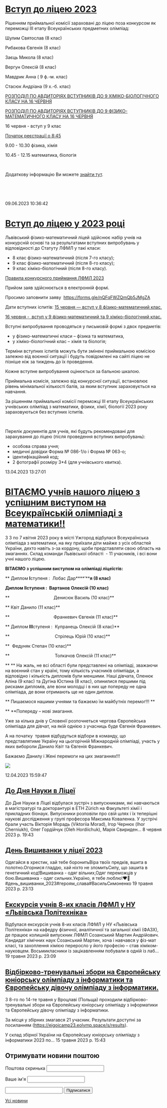 # [Вступ до ліцею 2023](/news/вступ-до-ліцею-2023/)

Рішенням приймальної комісії зараховані до ліцею поза конкурсом як переможці ІІІ етапу Всеукраїнських предметних олімпіад:

Шулим Святослав (8 клас)

Рибакова Євгенія (8 клас)

Заєць Микола (8 клас)

Вергун Олексій (8 клас)

Мавдрик Анна ( 9 ф.-м. клас)

Стасюк Андріана (9 х.-б. клас)

[РОЗПОДІЛ ПО АВДИТОРІЯХ ВСТУПНИКІВ ДО 9 ХІМІКО-БІОЛОГІЧНОГО КЛАСУ НА 16 ЧЕРВНЯ](/files/info/вступ-у-9-клас-х-б.pdf)

[РОЗПОДІЛ ПО АВДИТОРІЯХ ВСТУПНИКІВ ДО 9 ФІЗИКО-МАТЕМАТИЧНОГО КЛАСУ НА 16 ЧЕРВНЯ](/files/info/вступ-у-9-клас-ф-м.pdf)

16 червня - вступ у 9 клас

<u>Початок реєстрації о 8:45</u>

9.00 - 10.30 фізика, хімія

10.45 - 12.15 математика, біологія

 

Додаткову інформацію Ви можете [знайти тут](/files/info/правила-конкурсного-приймання-лфмл-2023.pdf).

 

 

09.06.2023 10:36:42

# [Вступ до ліцею у 2023 році](/news/вступ-до-ліцею-у-2023-році/)

Львівський фізико-математичний ліцей здійснює набір учнів на конкурсній основі та за результатами вступних випробувань у відповідності до Статуту ЛФМЛ у такі класи:

- 8 клас фізико-математичний (після 7-го класу);
- 9 клас фізико-математичний (після 8-го класу);
- 9 клас хіміко-біологічний (після 8-го класу).

[Правила конкурсного приймання ЛФМЛ 2023](/files/info/правила-конкурсного-приймання-лфмл-2023.pdf)

Прийом заяв здійснюється в електронній формі.

Просимо заповнити заяву  [https://forms.gle/nQFqFWZQmQb5JMgZA ](https://forms.gle/nQFqFWZQmQb5JMgZA)

Дати вступних іспитів: <u>15 червня — вступ у 8 фізико-математичний клас, </u>

<u>16 червня -  вступ у 9 фізико-математичний та 9 хіміко-біологічний клас.</u>

Вступні випробування проводяться у письмовій формі з двох предметів:

- у фізико-математичні класи – фізика та математика,
- у хіміко-біологічний клас – хімія та біологія;

Терміни вступних іспитів можуть бути змінені приймальною комісією залежно від воєнної ситуації і будуть повідомлені на сайті ліцею не пізніше ніж за тиждень до їх проведення.

Кожне вступне випробування оцінюється за бальною шкалою.

Приймальна комісія, залежно від конкурсної ситуації, встановлює рівень мінімальної кількості балів, за яким вступник зараховується на навчання.

За рішенням приймальної комісії переможці ІІІ етапу Всеукраїнських учнівських олімпіад з математики, фізики, хімії, біології 2023 року зараховуються без вступних іспитів.

 

Перелік документів для учнів, які будуть рекомендовані для зарахування до ліцею (після проведення вступних випробувань):

- особова справа учня;
- медичні довідки Форма № 086-1/о і Форма № 063-о;
- ідентифікаційний код;
- 2 фотографії розміру 3*4 (для учнівського квитка).

13.04.2023 13:27:01

# [ВІТАЄМО учнів нашого ліцею з успішним виступом на Всеукраїнській олімпіаді з математики!!](/news/вітаємо-учнів-нашого-ліцею-з-успішним-виступом-на-всеукраїнській-олімпіаді-з-математики/)

З 3 по 7 квітня 2023 року в місті Ужгород відбулася Всеукраїнська олімпіада з математики, на яку приїхали діти майже з усіх областей України, дехто навіть з-за кордону, щоби представляти свою область на змаганнях. Склад команди Львівської області  - 11 учасників, і всі вони учні нашого ліцею.

**ВІТАЄМО з успішним виступом на олімпіаді ліцеїстів:**

** Диплом ****I****ступеня :  Лобас Дар****’****я (8 клас)**

**Диплом ****II****ступеня :  Вартанов Олексій (10 клас)**

**                                    Денисюк Василь (10 клас)**

** Квіт Данило (11 клас)**

**                                    Франкевич Євгенія (11 клас)**

** Диплом ****III****ступеня :  Купранець Олексій (8 клас)**

**                                     Стрілець Юрій (10 клас)**

**  Федуняк Степан (10 клас)**

**                                     Толкачов Олексій (11 клас)**

** ** На жаль, не всі області були представлені на олімпіаді, зважаючи на воєнний стан у країні, тому кількість учасників олімпіади, а відповідно і кількість дипломів були меншими. Наші дівчата, Оленюк Аліна (9 клас) та Дугіна Юстина (8 клас), опинилися першими під рисками дипломів, але вони молодці і в них ще попереду не одна олімпіада, де вони отримають ще не один диплом.

** Пишаємося нашими учнями та бажаємо їм майбутніх перемог!!! **

** **Попереду – нові змагання.

Уже за кілька днів у Словенії розпочнеться чергова Європейська олімпіада для дівчат, на якій однією з учасниць буде Євгенія Франкевич.

А на початку  травня відбудуться відбори в команду, що представлятиме Україну на цьогорічній Міжнародній олімпіаді, участь у яких вибороли Данило Квіт та Євгенія Франкевич.

Бажаємо Данилу і Жені перемоги на цих змаганнях!!!

![](/images/info/переможці-мат-2023.png)

12.04.2023 15:59:47

## [До Дня Науки в Ліцеї](/news/до-дня-науки-в-ліцеї/)

До Дня Науки в Ліцеї відбулася зустріч з випускниками, які навчаються в магістратурі та докторантурі в ETH Zürich на Факультеті хімії і прикладних біонаук. Випускники розповіли про свій шлях і їх теперішні наукові дослідження у групі професора Максима Коваленка. У зустрічі брали участь Вікторія Морадь (Viktoriia Morad), Ігор Чернюх (Ihor Cherniukh), Олег Гордійчук (Oleh Hordiichuk), Марія Свириден&hellip;
8 червня 2023 р. 19:43

## [День Вишиванки у ліцеї 2023](/news/день-вишиванки-у-ліцеї-2023/)

Одягайся в хрестик, хай тебе боронитьВіра твоїх предків, вшита в полотно.Огорнися гладдю, хай ніхто не зломитьСилу, що зашита в генетичний код!Вишиванка - одяг вільних,Одяг переможців у бою.Вишиванка - одяг сильних.Україно, я тебе люблю!❤️🖤#день_вишиванки_2023#героям_слава#ВасильСимоненко
19 травня 2023 р. 23:13

## [Екскурсія учнів 8-их класів ЛФМЛ у НУ &#171;Львівська Політехніка&#187;](/news/екскурсія-учнів-8-их-класів-лфмл-у-ну-львівська-політехніка/)

Відбулася екскурсія учнів 8-их класів ЛФМЛ у НУ «Львівська Політехніка» на кафедру фізичної, аналітичної та загальної хімії (ФАЗХ), де працює колишній випускник ЛФМЛ Созанський Мартин Андрійович.  Кандидат хімічних наук Созанський Мартин, хоча і навчався у фіз-мат класі, та захоплення хімією переросло у його професію – став хіміком-науковцем. Восьмикласники із зацікавленням побували в одній із лаб&hellip;
19 травня 2023 р. 23:09

## [Відбірково-тренувальні збори на Європейську юніорську олімпіаду з інформатики та Європейську дівочу олімпіаду з інформатики.](/news/відбірково-тренувальні-збори-на-європейську-юніорську-олімпіаду-з-інформатики-та-європейську-дівочу-олімпіаду-з-інформатики/)

З 8-го по 14-те травня у Вроцлаві (Польща) проходили відбірково-тренувальні збори на Європейську юніорську олімпіаду з інформатики та Європейську дівочу олімпіаду з інформатики.

За місця у збірних змагався 21 учасник. Результати доступні за посиланням (https://ejgoicamp23.eolymp.space/s/results).

У склад збірної України на Європейську юніорську олімпіаду з інформатики 2023 по&hellip;
15 травня 2023 р. 15:43

<!-- Begin MailChimp Signup Form -->
<style type="text/css">
#mc_embed_signup {
background: #fff;
clear: left;
font-size: 14px;
}
/* Add your own MailChimp form style overrides in your site stylesheet or in this style block.
We recommend moving this block and the preceding CSS link to the HEAD of your HTML file. */
</style>

<form action="//lpml.us9.list-manage.com/subscribe/post?u=f5bc904044746c3da3a427d3c&amp;id=a7f07f2116" method="post" id="mc-embedded-subscribe-form" name="mc-embedded-subscribe-form" class="validate" target="_blank" novalidate>

## Отримувати новини поштою

<label for="mce-EMAIL">Поштова скринька</label>
<input type="email" value="" name="EMAIL" class="required email" id="mce-EMAIL">

<label for="mce-NAME">Ваше ім'я</label>
<input type="text" value="" name="NAME" class="" id="mce-NAME">

<!-- real people should not fill this in and expect good things - do not remove this or risk form bot signups-->
<input type="text" name="b_f5bc904044746c3da3a427d3c_a7f07f2116" tabindex="-1" value="">
<input type="submit" value="Підписатися" name="subscribe" id="mc-embedded-subscribe" class="button">

</form>

<!--End mc_embed_signup-->

[Усі новини](/news)
